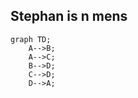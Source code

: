 ## Stephan is n mens

```mermaid
graph TD;
    A-->B;
    A-->C;
    B-->D;
    C-->D;
    D-->A;
```
